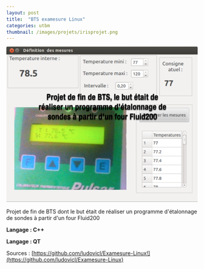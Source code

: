 ```yaml
---
layout: post
title:  "BTS examesure Linux"
categories: utbm
thumbnail: /images/projets/irisprojet.png
---
```



![LO43 Small World](images/projets/irisprojet.png)

Projet de fin de BTS dont le but était de réaliser un programme d'étalonnage de sondes à partir d'un four Fluid200

**Langage : C++**

**Langage : QT**

Sources : [https://github.com/ludovicl/Examesure-Linux!](https://github.com/ludovicl/Examesure-Linux)
